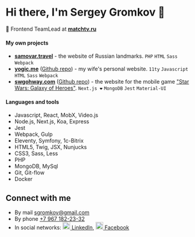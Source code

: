 # Hi there, I'm Sergey Gromkov 👋

👔 Frontend TeamLead at **[matchtv.ru](https://matchtv.ru)**

#### My own projects

- **[samovar.travel](https://samovar.travel)** - the website of&nbsp;Russian landmarks. `PHP` `HTML` `Sass` `Webpack`
- **[yogic.me](https://yogic.me)** ([Github repo](https://github.com/sgromkov/yogic.me)) - my wife's personal website. `11ty` `Javascript` `HTML` `Sass` `Webpack`
- **[swgohway.com](https://swgohway.com)** ([Github repo](https://github.com/sgromkov/swgoh)) - the website for the mobile game ["Star Wars: Galaxy of Heroes"](https://www.ea.com/ru-ru/games/starwars/galaxy-of-heroes). `Next.js ❤️` `MongoDB` `Jest` `Material-UI`

#### Languages and tools

- Javascript, React, MobX, Video.js
- Node.js, Next.js, Koa, Express
- Jest
- Webpack, Gulp
- Eleventy, Symfony, 1c-Bitrix
- HTML5, Twig, JSX, Nunjucks
- CSS3, Sass, Less
- PHP
- MongoDB, MySql
- Git, Git-flow
- Docker

## Connect with me
* By mail [sgromkov@gmail.com](mailto:sgromkov@gmail.com)
* By phone [+7 967 182-23-32](tel:+79671822332)
* In social networks: [<img src="https://cdn.jsdelivr.net/npm/simple-icons@3.0.1/icons/linkedin.svg" alt="" height="20" /> LinkedIn](https://ru.linkedin.com/in/sgromkov), [<img src="https://cdn.jsdelivr.net/npm/simple-icons@3.0.1/icons/facebook.svg" alt="" height="20" /> Facebook](https://www.facebook.com/sgromkov)
